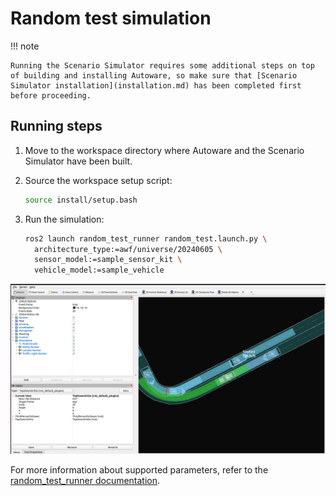 # Random test simulation

!!! note

    Running the Scenario Simulator requires some additional steps on top of building and installing Autoware, so make sure that [Scenario Simulator installation](installation.md) has been completed first before proceeding.

## Running steps

1. Move to the workspace directory where Autoware and the Scenario Simulator have been built.

2. Source the workspace setup script:

   ```bash
   source install/setup.bash
   ```

3. Run the simulation:

   ```bash
   ros2 launch random_test_runner random_test.launch.py \
     architecture_type:=awf/universe/20240605 \
     sensor_model:=sample_sensor_kit \
     vehicle_model:=sample_vehicle
   ```

![random_test_runner](images/random_test_runner.png)

For more information about supported parameters, refer to the [random_test_runner documentation](https://github.com/tier4/scenario_simulator_v2/blob/master/docs/user_guide/random_test_runner/README.md#node-parameters).
